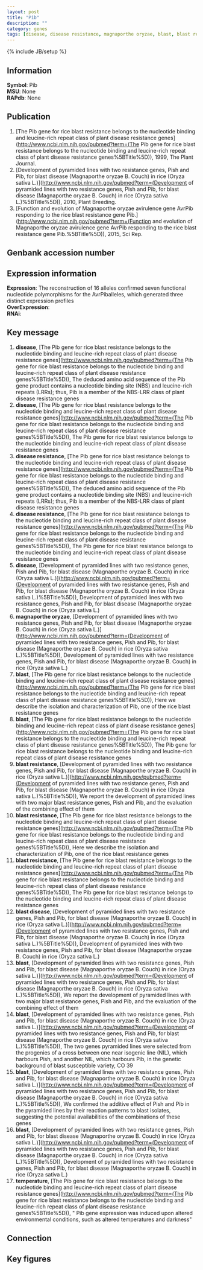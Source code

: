 ```yaml
---
layout: post
title: "Pib"
description: ""
category: genes
tags: [disease, disease resistance, magnaporthe oryzae, blast, blast resistance, blast disease, temperature, Gene]
---
```

{% include JB/setup %}

## Information
__Symbol__: Pib  
__MSU__: None  
__RAPdb__: None  

## Publication
1. [The Pib gene for rice blast resistance belongs to the nucleotide binding and leucine-rich repeat class of plant disease resistance genes](http://www.ncbi.nlm.nih.gov/pubmed?term=(The Pib gene for rice blast resistance belongs to the nucleotide binding and leucine-rich repeat class of plant disease resistance genes%5BTitle%5D)), 1999, The Plant Journal.
2. [Development of pyramided lines with two resistance genes, Pish and Pib, for blast disease (Magnaporthe oryzae B. Couch) in rice (Oryza sativa L.)](http://www.ncbi.nlm.nih.gov/pubmed?term=(Development of pyramided lines with two resistance genes, Pish and Pib, for blast disease (Magnaporthe oryzae B. Couch) in rice (Oryza sativa L.)%5BTitle%5D)), 2010, Plant Breeding.
3. [Function and evolution of Magnaporthe oryzae avirulence gene AvrPib responding to the rice blast resistance gene Pib.](http://www.ncbi.nlm.nih.gov/pubmed?term=(Function and evolution of Magnaporthe oryzae avirulence gene AvrPib responding to the rice blast resistance gene Pib.%5BTitle%5D)), 2015, Sci Rep.

## Genbank accession number

## Expression information
__Expression__: The reconstruction of 16 alleles confirmed seven functional nucleotide polymorphisms for the AvrPiballeles, which generated three distinct expression profiles  
__OverExpression__:  
__RNAi__:  

## Key message
1. __disease__, [The Pib gene for rice blast resistance belongs to the nucleotide binding and leucine-rich repeat class of plant disease resistance genes](http://www.ncbi.nlm.nih.gov/pubmed?term=(The Pib gene for rice blast resistance belongs to the nucleotide binding and leucine-rich repeat class of plant disease resistance genes%5BTitle%5D)),  The deduced amino acid sequence of the Pib gene product contains a nucleotide binding site (NBS) and leucine-rich repeats (LRRs); thus, Pib is a member of the NBS-LRR class of plant disease resistance genes
2. __disease__, [The Pib gene for rice blast resistance belongs to the nucleotide binding and leucine-rich repeat class of plant disease resistance genes](http://www.ncbi.nlm.nih.gov/pubmed?term=(The Pib gene for rice blast resistance belongs to the nucleotide binding and leucine-rich repeat class of plant disease resistance genes%5BTitle%5D)), The Pib gene for rice blast resistance belongs to the nucleotide binding and leucine-rich repeat class of plant disease resistance genes
3. __disease resistance__, [The Pib gene for rice blast resistance belongs to the nucleotide binding and leucine-rich repeat class of plant disease resistance genes](http://www.ncbi.nlm.nih.gov/pubmed?term=(The Pib gene for rice blast resistance belongs to the nucleotide binding and leucine-rich repeat class of plant disease resistance genes%5BTitle%5D)),  The deduced amino acid sequence of the Pib gene product contains a nucleotide binding site (NBS) and leucine-rich repeats (LRRs); thus, Pib is a member of the NBS-LRR class of plant disease resistance genes
4. __disease resistance__, [The Pib gene for rice blast resistance belongs to the nucleotide binding and leucine-rich repeat class of plant disease resistance genes](http://www.ncbi.nlm.nih.gov/pubmed?term=(The Pib gene for rice blast resistance belongs to the nucleotide binding and leucine-rich repeat class of plant disease resistance genes%5BTitle%5D)), The Pib gene for rice blast resistance belongs to the nucleotide binding and leucine-rich repeat class of plant disease resistance genes
5. __disease__, [Development of pyramided lines with two resistance genes, Pish and Pib, for blast disease (Magnaporthe oryzae B. Couch) in rice (Oryza sativa L.)](http://www.ncbi.nlm.nih.gov/pubmed?term=(Development of pyramided lines with two resistance genes, Pish and Pib, for blast disease (Magnaporthe oryzae B. Couch) in rice (Oryza sativa L.)%5BTitle%5D)), Development of pyramided lines with two resistance genes, Pish and Pib, for blast disease (Magnaporthe oryzae B. Couch) in rice (Oryza sativa L.)
6. __magnaporthe oryzae__, [Development of pyramided lines with two resistance genes, Pish and Pib, for blast disease (Magnaporthe oryzae B. Couch) in rice (Oryza sativa L.)](http://www.ncbi.nlm.nih.gov/pubmed?term=(Development of pyramided lines with two resistance genes, Pish and Pib, for blast disease (Magnaporthe oryzae B. Couch) in rice (Oryza sativa L.)%5BTitle%5D)), Development of pyramided lines with two resistance genes, Pish and Pib, for blast disease (Magnaporthe oryzae B. Couch) in rice (Oryza sativa L.)
7. __blast__, [The Pib gene for rice blast resistance belongs to the nucleotide binding and leucine-rich repeat class of plant disease resistance genes](http://www.ncbi.nlm.nih.gov/pubmed?term=(The Pib gene for rice blast resistance belongs to the nucleotide binding and leucine-rich repeat class of plant disease resistance genes%5BTitle%5D)),  Here we describe the isolation and characterization of Pib, one of the rice blast resistance genes
8. __blast__, [The Pib gene for rice blast resistance belongs to the nucleotide binding and leucine-rich repeat class of plant disease resistance genes](http://www.ncbi.nlm.nih.gov/pubmed?term=(The Pib gene for rice blast resistance belongs to the nucleotide binding and leucine-rich repeat class of plant disease resistance genes%5BTitle%5D)), The Pib gene for rice blast resistance belongs to the nucleotide binding and leucine-rich repeat class of plant disease resistance genes
9. __blast resistance__, [Development of pyramided lines with two resistance genes, Pish and Pib, for blast disease (Magnaporthe oryzae B. Couch) in rice (Oryza sativa L.)](http://www.ncbi.nlm.nih.gov/pubmed?term=(Development of pyramided lines with two resistance genes, Pish and Pib, for blast disease (Magnaporthe oryzae B. Couch) in rice (Oryza sativa L.)%5BTitle%5D)),  We report the development of pyramided lines with two major blast resistance genes, Pish and Pib, and the evaluation of the combining effect of them
10. __blast resistance__, [The Pib gene for rice blast resistance belongs to the nucleotide binding and leucine-rich repeat class of plant disease resistance genes](http://www.ncbi.nlm.nih.gov/pubmed?term=(The Pib gene for rice blast resistance belongs to the nucleotide binding and leucine-rich repeat class of plant disease resistance genes%5BTitle%5D)),  Here we describe the isolation and characterization of Pib, one of the rice blast resistance genes
11. __blast resistance__, [The Pib gene for rice blast resistance belongs to the nucleotide binding and leucine-rich repeat class of plant disease resistance genes](http://www.ncbi.nlm.nih.gov/pubmed?term=(The Pib gene for rice blast resistance belongs to the nucleotide binding and leucine-rich repeat class of plant disease resistance genes%5BTitle%5D)), The Pib gene for rice blast resistance belongs to the nucleotide binding and leucine-rich repeat class of plant disease resistance genes
12. __blast disease__, [Development of pyramided lines with two resistance genes, Pish and Pib, for blast disease (Magnaporthe oryzae B. Couch) in rice (Oryza sativa L.)](http://www.ncbi.nlm.nih.gov/pubmed?term=(Development of pyramided lines with two resistance genes, Pish and Pib, for blast disease (Magnaporthe oryzae B. Couch) in rice (Oryza sativa L.)%5BTitle%5D)), Development of pyramided lines with two resistance genes, Pish and Pib, for blast disease (Magnaporthe oryzae B. Couch) in rice (Oryza sativa L.)
13. __blast__, [Development of pyramided lines with two resistance genes, Pish and Pib, for blast disease (Magnaporthe oryzae B. Couch) in rice (Oryza sativa L.)](http://www.ncbi.nlm.nih.gov/pubmed?term=(Development of pyramided lines with two resistance genes, Pish and Pib, for blast disease (Magnaporthe oryzae B. Couch) in rice (Oryza sativa L.)%5BTitle%5D)),  We report the development of pyramided lines with two major blast resistance genes, Pish and Pib, and the evaluation of the combining effect of them
14. __blast__, [Development of pyramided lines with two resistance genes, Pish and Pib, for blast disease (Magnaporthe oryzae B. Couch) in rice (Oryza sativa L.)](http://www.ncbi.nlm.nih.gov/pubmed?term=(Development of pyramided lines with two resistance genes, Pish and Pib, for blast disease (Magnaporthe oryzae B. Couch) in rice (Oryza sativa L.)%5BTitle%5D)),  The two genes pyramided lines were selected from the progenies of a cross between one near isogenic line (NIL), which harbours Pish, and another NIL, which harbours Pib, in the genetic background of blast susceptible variety, CO 39
15. __blast__, [Development of pyramided lines with two resistance genes, Pish and Pib, for blast disease (Magnaporthe oryzae B. Couch) in rice (Oryza sativa L.)](http://www.ncbi.nlm.nih.gov/pubmed?term=(Development of pyramided lines with two resistance genes, Pish and Pib, for blast disease (Magnaporthe oryzae B. Couch) in rice (Oryza sativa L.)%5BTitle%5D)),  We confirmed the additive effect of Pish and Pib in the pyramided lines by their reaction patterns to blast isolates, suggesting the potential availabilities of the combinations of these genes
16. __blast__, [Development of pyramided lines with two resistance genes, Pish and Pib, for blast disease (Magnaporthe oryzae B. Couch) in rice (Oryza sativa L.)](http://www.ncbi.nlm.nih.gov/pubmed?term=(Development of pyramided lines with two resistance genes, Pish and Pib, for blast disease (Magnaporthe oryzae B. Couch) in rice (Oryza sativa L.)%5BTitle%5D)), Development of pyramided lines with two resistance genes, Pish and Pib, for blast disease (Magnaporthe oryzae B. Couch) in rice (Oryza sativa L.)
17. __temperature__, [The Pib gene for rice blast resistance belongs to the nucleotide binding and leucine-rich repeat class of plant disease resistance genes](http://www.ncbi.nlm.nih.gov/pubmed?term=(The Pib gene for rice blast resistance belongs to the nucleotide binding and leucine-rich repeat class of plant disease resistance genes%5BTitle%5D)), " Pib gene expression was induced upon altered environmental conditions, such as altered temperatures and darkness"

## Connection

## Key figures


